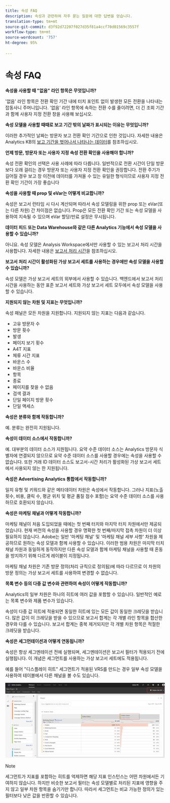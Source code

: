 ```yaml
---
title: 속성 FAQ
description: 속성과 관련하여 자주 묻는 질문에 대한 답변을 얻습니다.
translation-type: tm+mt
source-git-commit: d3f92d72207f027d35f81a4ccf70d01569c3557f
workflow-type: tm+mt
source-wordcount: '757'
ht-degree: 95%

---
```



# 속성 FAQ

**속성을 사용할 때 &quot;없음&quot; 라인 항목은 무엇입니까?**

&#39;없음&#39; 라인 항목은 전환 확인 기간 내에 터치 포인트 없이 발생한 모든 전환을 나타내는 잡동사니 주머니입니다. &#39;없음&#39; 라인 항목에 속하는 전환 수를 줄이려면, 더 긴 조회 기간과 함께 사용자 지정 전환 창을 사용해 보십시오.

**속성 모델을 사용할 때때로 보고 기간 밖의 날짜가 표시되는 이유는 무엇입니까?**

이러한 추가적인 날짜는 방문자 보고 전환 확인 기간으로 인한 것입니다. 자세한 내용은 Analytics KB의 [보고 기간을 벗어나서 나타나는 데이터](https://helpx.adobe.com/kr/analytics/kb/data-appearing-outside-reporting-window.html)를 참조하십시오.

**언제 방문, 방문자 또는 사용자 지정 속성 전환 확인을 사용해야 합니까?**

속성 전환 확인의 선택은 사용 사례에 따라 다릅니다. 일반적으로 전환 시간이 단일 방문보다 오래 걸리는 경우 방문자 또는 사용자 지정 전환 확인을 권장합니다. 전환 주기가 길어질 경우 보고 창 이전에 데이터를 가져올 수 있는 유일한 형식이므로 사용자 지정 전환 확인 기간이 가장 좋습니다

**속성을 사용할 때 prop 및 eVar는 어떻게 비교합니까?**

속성은 보고서 런타임 시 다시 계산되며 따라서 속성 모델링을 위한 prop 또는 eVar(또는 다른 차원) 간 차이점은 없습니다. Prop은 모든 전환 확인 기간 또는 속성 모델을 사용하여 지속될 수 있으며 eVar 할당/만료 설정은 무시됩니다.

**데이터 피드 또는 Data Warehouse와 같은 다른 Analytics 기능에서 속성 모델을 사용할 수 있습니까?**

아니요. 속성 모델은 Analysis Workspace에서만 사용할 수 있는 보고서 처리 시간을 사용합니다. 자세한 내용은 [보고서 처리 시간](/help/components/vrs/vrs-report-time-processing.md)을 참조하십시오.

**보고서 처리 시간이 활성화된 가상 보고서 세트를 사용하는 경우에만 속성 모델을 사용할 수 있습니까?**

속성 모델은 가상 보고서 세트의 외부에서 사용할 수 있습니다. 백엔드에서 보고서 처리 시간을 사용하는 동안 표준 보고서 세트와 가상 보고서 세트 모두에서 속성 모델을 사용할 수 있습니다.

**지원되지 않는 차원 및 지표는 무엇입니까?**

속성 패널은 모든 차원을 지원합니다. 지원되지 않는 지표는 다음과 같습니다.

* 고유 방문자 수
* 방문 횟수
* 발생
* 페이지 보기 횟수
* A4T 지표
* 체류 시간 지표
* 바운스 수
* 바운스 비율
* 항목
* 종료
* 페이지를 찾을 수 없음
* 검색 결과
* 단일 페이지 방문 횟수
* 단일 액세스

**속성은 분류와 함께 작동합니까?**

예. 분류는 완전히 지원됩니다.

**속성이 데이터 소스에서 작동합니까?**

예. 대부분의 데이터 소스가 지원됩니다. 요약 수준 데이터 소스는 Analytics 방문자 식별자에 연결되지 않으므로 요약 수준 데이터 소스를 사용할 경우에는 속성을 사용할 수 없습니다. 또한 거래 ID 데이터 소스도 보고서-시간 처리가 활성화된 가상 보고서 세트에서 사용되지 않는 한 지원됩니다.

**속성은 Advertising Analytics 통합에서 작동합니까?**

일치 유형 및 키워드와 같은 메타데이터 차원은 속성에서 작동합니다. 그러나 지표(노출 횟수, 비용, 클릭 수, 평균 위치 및 평균 품질 점수 포함)는 요약 수준 데이터 소스를 사용하므로 호환되지 않습니다.

**속성은 마케팅 채널과 어떻게 작동합니까?**

마케팅 채널이 처음 도입되었을 때에는 첫 번째 터치와 마지막 터치 차원에서만 제공되었습니다. 현재 버전의 속성을 사용할 경우 명확한 첫 번째/마지막 접촉 차원이 더 이상 필요하지 않습니다. Adobe는 일반 &#39;마케팅 채널&#39; 및 &#39;마케팅 채널 세부 사항&#39; 차원을 제공하므로 원하는 속성 모델과 함께 사용할 수 있습니다. 이러한 범용 차원은 마지막 터치 채널 차원과 동일하게 동작하지만 다른 속성 모델과 함께 마케팅 채널을 사용할 때 혼동을 방지하기 위해 다르게 레이블이 지정됩니다.

마케팅 채널 차원은 기존 방문 정의(처리 규칙으로 정의됨)에 따라 다르므로 이 차원의 방문 정의는 가상 보고서 세트를 사용하여 변경할 수 없습니다.

**목록 변수 등의 다중 값 변수와 관련하여 속성이 어떻게 작동합니까?**

Analytics의 일부 차원은 하나의 히트에 여러 값을 포함할 수 있습니다. 일반적인 예로는 목록 변수와 제품 변수가 있습니다.

속성이 다중 값 히트에 적용되면 동일한 히트에 있는 모든 값이 동일한 크레딧을 받습니다. 많은 값이 이 크레딧을 받을 수 있으므로 보고서 합계는 각 개별 라인 항목을 합산한 경우와 다를 수 있습니다. 보고서 합계는 중복 제거되지만 각 개별 차원 항목은 적절한 크레딧을 받습니다.

**속성은 세그먼테이션과 어떻게 연동됩니까?**

속성은 항상 세그멘테이션 전에 실행되며, 세그멘테이션은 보고서 필터가 적용되기 전에 실행됩니다. 이 개념은 세그먼트를 사용하는 가상 보고서 세트에도 적용됩니다.

예를 들어 &quot;디스플레이 히트&quot; 세그먼트가 적용된 VRS를 만드는 경우 일부 속성 모델을 사용하여 테이블에서 다른 채널을 볼 수도 있습니다.

![디스플레이 전용 가상 보고서 세트](assets/vrs-aiq-example.png)

>[!NOTE]
>
>세그먼트가 지표를 포함하는 히트를 억제하면 해당 지표 인스턴스는 어떤 차원에서든 기여하지 않습니다. 하지만 비슷한 보고서 필터는 속성 모델별로 처리된 지표에 영향을 주지 않고 일부 차원 항목을 숨기기만 합니다. 따라서 세그먼트는 비교 가능한 정의가 있는 필터보다 낮은 값을 반환할 수 있습니다.
